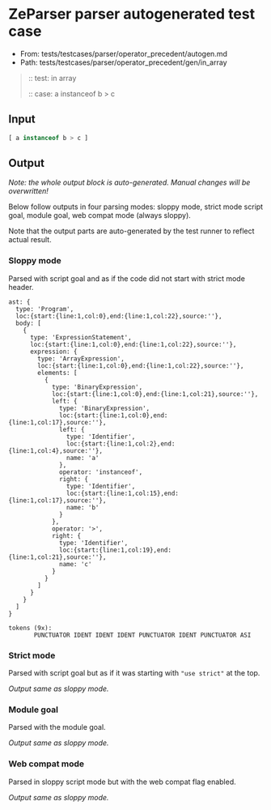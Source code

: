 # ZeParser parser autogenerated test case

- From: tests/testcases/parser/operator_precedent/autogen.md
- Path: tests/testcases/parser/operator_precedent/gen/in_array

> :: test: in array
>
> :: case: a instanceof b > c

## Input


`````js
[ a instanceof b > c ]
`````

## Output

_Note: the whole output block is auto-generated. Manual changes will be overwritten!_

Below follow outputs in four parsing modes: sloppy mode, strict mode script goal, module goal, web compat mode (always sloppy).

Note that the output parts are auto-generated by the test runner to reflect actual result.

### Sloppy mode

Parsed with script goal and as if the code did not start with strict mode header.

`````
ast: {
  type: 'Program',
  loc:{start:{line:1,col:0},end:{line:1,col:22},source:''},
  body: [
    {
      type: 'ExpressionStatement',
      loc:{start:{line:1,col:0},end:{line:1,col:22},source:''},
      expression: {
        type: 'ArrayExpression',
        loc:{start:{line:1,col:0},end:{line:1,col:22},source:''},
        elements: [
          {
            type: 'BinaryExpression',
            loc:{start:{line:1,col:0},end:{line:1,col:21},source:''},
            left: {
              type: 'BinaryExpression',
              loc:{start:{line:1,col:0},end:{line:1,col:17},source:''},
              left: {
                type: 'Identifier',
                loc:{start:{line:1,col:2},end:{line:1,col:4},source:''},
                name: 'a'
              },
              operator: 'instanceof',
              right: {
                type: 'Identifier',
                loc:{start:{line:1,col:15},end:{line:1,col:17},source:''},
                name: 'b'
              }
            },
            operator: '>',
            right: {
              type: 'Identifier',
              loc:{start:{line:1,col:19},end:{line:1,col:21},source:''},
              name: 'c'
            }
          }
        ]
      }
    }
  ]
}

tokens (9x):
       PUNCTUATOR IDENT IDENT IDENT PUNCTUATOR IDENT PUNCTUATOR ASI
`````

### Strict mode

Parsed with script goal but as if it was starting with `"use strict"` at the top.

_Output same as sloppy mode._

### Module goal

Parsed with the module goal.

_Output same as sloppy mode._

### Web compat mode

Parsed in sloppy script mode but with the web compat flag enabled.

_Output same as sloppy mode._
